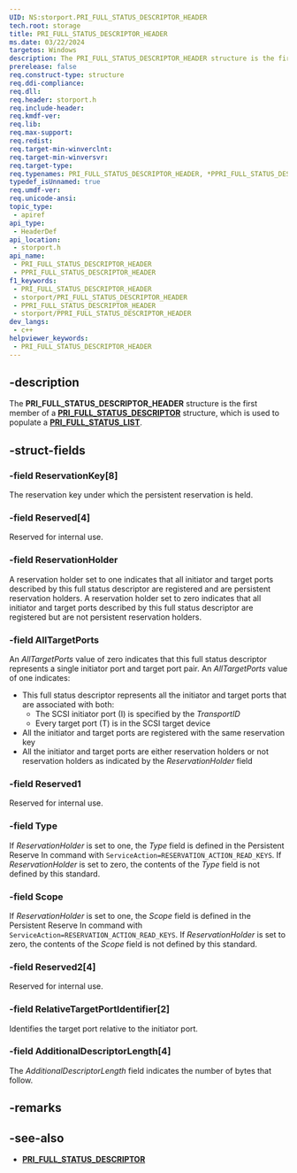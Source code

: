 ```yaml
---
UID: NS:storport.PRI_FULL_STATUS_DESCRIPTOR_HEADER
tech.root: storage
title: PRI_FULL_STATUS_DESCRIPTOR_HEADER
ms.date: 03/22/2024
targetos: Windows
description: The PRI_FULL_STATUS_DESCRIPTOR_HEADER structure is the first member of a PRI_FULL_STATUS_DESCRIPTOR structure, which is used to populate a PRI_FULL_STATUS_LIST.
prerelease: false
req.construct-type: structure
req.ddi-compliance: 
req.dll: 
req.header: storport.h
req.include-header: 
req.kmdf-ver: 
req.lib: 
req.max-support: 
req.redist: 
req.target-min-winverclnt: 
req.target-min-winversvr: 
req.target-type: 
req.typenames: PRI_FULL_STATUS_DESCRIPTOR_HEADER, *PPRI_FULL_STATUS_DESCRIPTOR_HEADER
typedef_isUnnamed: true
req.umdf-ver: 
req.unicode-ansi: 
topic_type:
 - apiref
api_type:
 - HeaderDef
api_location:
 - storport.h
api_name:
 - PRI_FULL_STATUS_DESCRIPTOR_HEADER
 - PPRI_FULL_STATUS_DESCRIPTOR_HEADER
f1_keywords:
 - PRI_FULL_STATUS_DESCRIPTOR_HEADER
 - storport/PRI_FULL_STATUS_DESCRIPTOR_HEADER
 - PPRI_FULL_STATUS_DESCRIPTOR_HEADER
 - storport/PPRI_FULL_STATUS_DESCRIPTOR_HEADER
dev_langs:
 - c++
helpviewer_keywords:
 - PRI_FULL_STATUS_DESCRIPTOR_HEADER
---
```


## -description

The **PRI_FULL_STATUS_DESCRIPTOR_HEADER** structure is the first member of a **[PRI_FULL_STATUS_DESCRIPTOR](ns-storport-pri_full_status_descriptor.md)** structure, which is used to populate a **[PRI_FULL_STATUS_LIST](ns-storport-pri_full_status_list.md)**.

## -struct-fields

### -field ReservationKey[8]

The reservation key under which the persistent reservation is held.

### -field Reserved[4]

Reserved for internal use.

### -field ReservationHolder

A reservation holder set to one indicates that all initiator and target ports described by this full status descriptor are registered and are persistent reservation holders. A reservation holder set to zero indicates that all initiator and target ports described by this full status descriptor are registered but are not persistent reservation holders.

### -field AllTargetPorts

An *AllTargetPorts* value of zero indicates that this full status descriptor represents a single initiator port and target port pair. An *AllTargetPorts* value of one indicates:

- This full status descriptor represents all the initiator and target ports that are associated with both:
  - The SCSI initiator port (I) is specified by the *TransportID*
  - Every target port (T) is in the SCSI target device
- All the initiator and target ports are registered with the same reservation key
- All the initiator and target ports are either reservation holders or not reservation holders as indicated by the *ReservationHolder* field

### -field Reserved1

Reserved for internal use.

### -field Type

If *ReservationHolder* is set to one, the *Type* field is defined in the Persistent Reserve In command with `ServiceAction=RESERVATION_ACTION_READ_KEYS`. If *ReservationHolder* is set to zero, the contents of the *Type* field is not defined by this standard.

### -field Scope

If *ReservationHolder* is set to one, the *Scope* field is defined in the Persistent Reserve In command with `ServiceAction=RESERVATION_ACTION_READ_KEYS`. If *ReservationHolder* is set to zero, the contents of the *Scope* field is not defined by this standard.

### -field Reserved2[4]

Reserved for internal use.

### -field RelativeTargetPortIdentifier[2]

Identifies the target port relative to the initiator port.

### -field AdditionalDescriptorLength[4]

The *AdditionalDescriptorLength* field indicates the number of bytes that follow.

## -remarks

## -see-also

- **[PRI_FULL_STATUS_DESCRIPTOR](ns-storport-pri_full_status_descriptor.md)**
